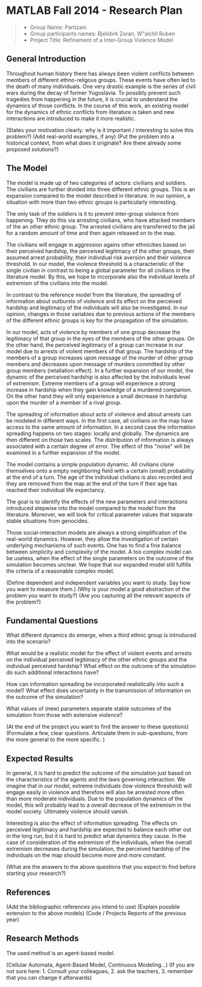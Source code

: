 # MATLAB Fall 2014 - Research Plan 

> * Group Name: Partizani
> * Group participants names: Bjelobrk Zoran, W\"alchli Ruben
> * Project Title: Refinement of a Inter-Group Violence Model

## General Introduction

Throughout human history there has always been violent conflicts between members of different ethno-religous groups. These events have often led to the death of many individuals. One very drastic example is the series of civil wars during the decay of former Yugoslavia. To possibly prevent such tragedies from happening in the future, it is crucial to understand the dynamics of those conflicts. In the course of this work, an existing model for the dynamics of ethnic conflicts from literature is taken and new interactions are introduced to make it more realistic.

(States your motivation clearly: why is it important / interesting to solve this problem?)
(Add real-world examples, if any)
(Put the problem into a historical context, from what does it originate? Are there already some proposed solutions?)

## The Model

The model is made up of two categories of actors: civilians and soldiers. The civilians are further divided into three different ethnic groups. This is an expansion compared to the model described in literature. In our opinion, a situation with more than two ethnic groups is particularly interesting.

The only task of the soldiers is it to prevent inter-group violence from happening. They do this via arresting civilians, who have attacked members of the an other ethnic group. The arrested civilians are transferred to the jail for a random amount of time and then again released on to the map.

The civilians will engage in aggression agains other ethnicities based on their perceived hardship, the perceived legitimacy of the other groups, their assumed arrest probability, their individual risk aversion and their violence threshold. In our model, the violence threshold is a characteristic of the single civilian in contrast to being a global parameter for all civilians in the literature model. By this, we hope to incorporate also the individual levels of extremism of the civilians into the model.

In contrast to the reference model from the literature, the spreading of information about outbursts of violence and its effect on the perceived hardship and legitimacy of the individuals will also be investigated. In our opinion, changes in those variables due to previous actions of the members of the different ethnic groups is key for the propagation of the simulation.

In our model, acts of violence by members of one group decrease the legitimacy of that group in the eyes of the members of the other groups. On the other hand, the perceived legitimacy of a group can increase in our model due to arrests of violent members of that group. The hardship of the members of a group increases upon message of the murder of other group members and decreases upon message of murders committed by other group members (retaliation effect). In a further expansion of our model, the dynamic of the perceived hardship is also affected by the individuals level of extremism. Extreme members of a group will experience a strong increase in hardship when they gain knowledge of a murdered companion. On the other hand they will only experience a small decrease in hardship upon the murder of a member of a rival group.

The spreading of information about acts of violence and about arrests can be modeled in different ways. In the first case, all civilians on the map have access to the same amount of information. In a second case the information spreading happens on two stages: locally and globally. The dynamics are then different on those two scales. The distribution of information is always associated with a certain degree of error. The effect of this "noise" will be examined in a further expansion of the model.

The model contains a simple population dynamic. All civilians clone themselves onto a empty neighboring field with a certain (small) probability at the end of a turn. The age of the individual civilians is also recorded and they are removed from the map at the end of the turn if their age has reached their individual life expectancy.

The goal is to identify the effects of the new parameters and interactions introduced stepwise into the model compared to the model from the literature. Moreover, we will look for critical parameter values that separate stable situations from genocides.

Those social-interaction models are always a strong simplification of the real-world dynamics. However, they allow the investigation of certain underlying mechanisms of such events. One has to find a fine balance between simplicity and complexity of the model. A too complex model can be useless, when the effect of the single parameters on the outcome of the simulation becomes unclear. We hope that our expanded model still fulfills the criteria of a reasonable complex model.

(Define dependent and independent variables you want to study. Say how you want to measure them.) (Why is your model a good abstraction of the problem you want to study?) (Are you capturing all the relevant aspects of the problem?)


## Fundamental Questions

What different dynamics do emerge, when a third ethnic group is introduced into the scenario?

What would be a realistic model for the effect of violent events and arrests on the individual perceived legitimacy of the other ethnic groups and the individual perceived hardship? What effect on the outcome of the simulation do such additional interactions have?

How can information spreading be incorporated realistically into such a model? What effect does uncertainty in the transmission of information on the outcome of the simulation?

What values of (new) parameters separate stable outcomes of the simulation from those with extensive violence?

(At the end of the project you want to find the answer to these questions)
(Formulate a few, clear questions. Articulate them in sub-questions, from the more general to the more specific. )


## Expected Results

In general, it is hard to predict the outcome of the simulation just based on the characteristics of the agents and the laws governing interaction. We imagine that in our model, extreme individuals (low violence threshold) will engage easily in violence and therefore will also be arrested more often than more moderate individuals. Due to the population dynamics of the model, this will probably lead to a overall decrease of the extremism in the model society. Ultimately violence should vanish.

Interesting is also the effect of information spreading.  The effects on perceived legitimacy and hardship are expected to balance each other out in the long run, but it is hard to predict what dynamics they cause. In the case of consideration of the extremism of the individuals, when the overall extremism decreases during the simulation, the perceived hardship of the individuals on the map should become more and more constant.

(What are the answers to the above questions that you expect to find before starting your research?)


## References 

(Add the bibliographic references you intend to use)
(Explain possible extension to the above models)
(Code / Projects Reports of the previous year)


## Research Methods

The used method is an agent-based model.

(Cellular Automata, Agent-Based Model, Continuous Modeling...) (If you are not sure here: 1. Consult your colleagues, 2. ask the teachers, 3. remember that you can change it afterwards)

